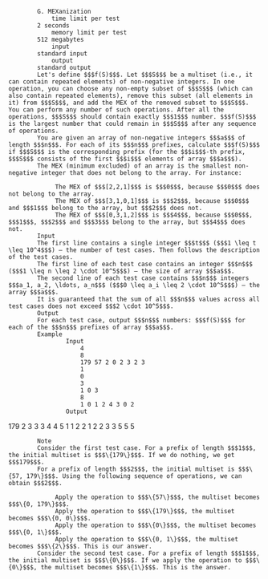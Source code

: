 			G. MEXanization
				time limit per test
			2 seconds
				memory limit per test
			512 megabytes
				input
			standard input
				output
			standard output
			Let's define $$$f(S)$$$. Let $$$S$$$ be a multiset (i.e., it can contain repeated elements) of non-negative integers. In one operation, you can choose any non-empty subset of $$$S$$$ (which can also contain repeated elements), remove this subset (all elements in it) from $$$S$$$, and add the MEX of the removed subset to $$$S$$$. You can perform any number of such operations. After all the operations, $$$S$$$ should contain exactly $$$1$$$ number. $$$f(S)$$$ is the largest number that could remain in $$$S$$$ after any sequence of operations.
			You are given an array of non-negative integers $$$a$$$ of length $$$n$$$. For each of its $$$n$$$ prefixes, calculate $$$f(S)$$$ if $$$S$$$ is the corresponding prefix (for the $$$i$$$-th prefix, $$$S$$$ consists of the first $$$i$$$ elements of array $$$a$$$).
			The MEX (minimum excluded) of an array is the smallest non-negative integer that does not belong to the array. For instance: 
			 
				 The MEX of $$$[2,2,1]$$$ is $$$0$$$, because $$$0$$$ does not belong to the array. 
				 The MEX of $$$[3,1,0,1]$$$ is $$$2$$$, because $$$0$$$ and $$$1$$$ belong to the array, but $$$2$$$ does not. 
				 The MEX of $$$[0,3,1,2]$$$ is $$$4$$$, because $$$0$$$, $$$1$$$, $$$2$$$ and $$$3$$$ belong to the array, but $$$4$$$ does not. 
			Input
			The first line contains a single integer $$$t$$$ ($$$1 \leq t \leq 10^4$$$) — the number of test cases. Then follows the description of the test cases.
			The first line of each test case contains an integer $$$n$$$ ($$$1 \leq n \leq 2 \cdot 10^5$$$) — the size of array $$$a$$$.
			The second line of each test case contains $$$n$$$ integers $$$a_1, a_2, \ldots, a_n$$$ ($$$0 \leq a_i \leq 2 \cdot 10^5$$$) — the array $$$a$$$.
			It is guaranteed that the sum of all $$$n$$$ values across all test cases does not exceed $$$2 \cdot 10^5$$$.
			Output
			For each test case, output $$$n$$$ numbers: $$$f(S)$$$ for each of the $$$n$$$ prefixes of array $$$a$$$.
			Example
					Input
						4
						8
						179 57 2 0 2 3 2 3
						1
						0
						3
						1 0 3
						8
						1 0 1 2 4 3 0 2
					Output
					
179 2 3 3 3 4 4 5 
1 
1 2 2 
1 2 2 3 3 5 5 5 

			Note
			Consider the first test case. For a prefix of length $$$1$$$, the initial multiset is $$$\{179\}$$$. If we do nothing, we get $$$179$$$.
			For a prefix of length $$$2$$$, the initial multiset is $$$\{57, 179\}$$$. Using the following sequence of operations, we can obtain $$$2$$$. 
			 
				 Apply the operation to $$$\{57\}$$$, the multiset becomes $$$\{0, 179\}$$$. 
				 Apply the operation to $$$\{179\}$$$, the multiset becomes $$$\{0, 0\}$$$. 
				 Apply the operation to $$$\{0\}$$$, the multiset becomes $$$\{0, 1\}$$$. 
				 Apply the operation to $$$\{0, 1\}$$$, the multiset becomes $$$\{2\}$$$. This is our answer. 
			Consider the second test case. For a prefix of length $$$1$$$, the initial multiset is $$$\{0\}$$$. If we apply the operation to $$$\{0\}$$$, the multiset becomes $$$\{1\}$$$. This is the answer.

